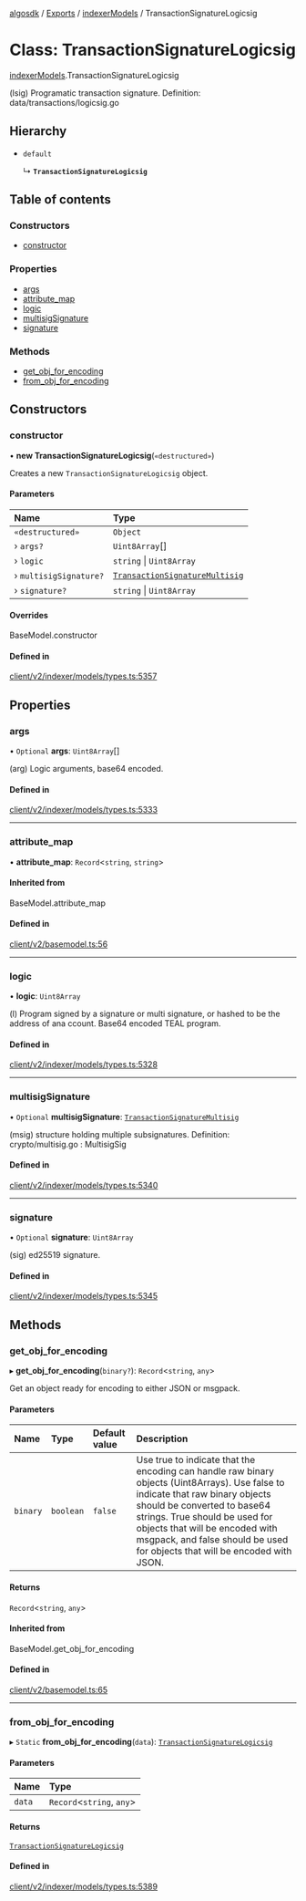 [algosdk](../README.md) / [Exports](../modules.md) / [indexerModels](../modules/indexerModels.md) / TransactionSignatureLogicsig

# Class: TransactionSignatureLogicsig

[indexerModels](../modules/indexerModels.md).TransactionSignatureLogicsig

(lsig) Programatic transaction signature.
Definition:
data/transactions/logicsig.go

## Hierarchy

- `default`

  ↳ **`TransactionSignatureLogicsig`**

## Table of contents

### Constructors

- [constructor](indexerModels.TransactionSignatureLogicsig.md#constructor)

### Properties

- [args](indexerModels.TransactionSignatureLogicsig.md#args)
- [attribute\_map](indexerModels.TransactionSignatureLogicsig.md#attribute_map)
- [logic](indexerModels.TransactionSignatureLogicsig.md#logic)
- [multisigSignature](indexerModels.TransactionSignatureLogicsig.md#multisigsignature)
- [signature](indexerModels.TransactionSignatureLogicsig.md#signature)

### Methods

- [get\_obj\_for\_encoding](indexerModels.TransactionSignatureLogicsig.md#get_obj_for_encoding)
- [from\_obj\_for\_encoding](indexerModels.TransactionSignatureLogicsig.md#from_obj_for_encoding)

## Constructors

### constructor

• **new TransactionSignatureLogicsig**(`«destructured»`)

Creates a new `TransactionSignatureLogicsig` object.

#### Parameters

| Name | Type |
| :------ | :------ |
| `«destructured»` | `Object` |
| › `args?` | `Uint8Array`[] |
| › `logic` | `string` \| `Uint8Array` |
| › `multisigSignature?` | [`TransactionSignatureMultisig`](indexerModels.TransactionSignatureMultisig.md) |
| › `signature?` | `string` \| `Uint8Array` |

#### Overrides

BaseModel.constructor

#### Defined in

[client/v2/indexer/models/types.ts:5357](https://github.com/algorand/js-algorand-sdk/blob/13a5d73/src/client/v2/indexer/models/types.ts#L5357)

## Properties

### args

• `Optional` **args**: `Uint8Array`[]

(arg) Logic arguments, base64 encoded.

#### Defined in

[client/v2/indexer/models/types.ts:5333](https://github.com/algorand/js-algorand-sdk/blob/13a5d73/src/client/v2/indexer/models/types.ts#L5333)

___

### attribute\_map

• **attribute\_map**: `Record`<`string`, `string`\>

#### Inherited from

BaseModel.attribute\_map

#### Defined in

[client/v2/basemodel.ts:56](https://github.com/algorand/js-algorand-sdk/blob/13a5d73/src/client/v2/basemodel.ts#L56)

___

### logic

• **logic**: `Uint8Array`

(l) Program signed by a signature or multi signature, or hashed to be the
address of ana ccount. Base64 encoded TEAL program.

#### Defined in

[client/v2/indexer/models/types.ts:5328](https://github.com/algorand/js-algorand-sdk/blob/13a5d73/src/client/v2/indexer/models/types.ts#L5328)

___

### multisigSignature

• `Optional` **multisigSignature**: [`TransactionSignatureMultisig`](indexerModels.TransactionSignatureMultisig.md)

(msig) structure holding multiple subsignatures.
Definition:
crypto/multisig.go : MultisigSig

#### Defined in

[client/v2/indexer/models/types.ts:5340](https://github.com/algorand/js-algorand-sdk/blob/13a5d73/src/client/v2/indexer/models/types.ts#L5340)

___

### signature

• `Optional` **signature**: `Uint8Array`

(sig) ed25519 signature.

#### Defined in

[client/v2/indexer/models/types.ts:5345](https://github.com/algorand/js-algorand-sdk/blob/13a5d73/src/client/v2/indexer/models/types.ts#L5345)

## Methods

### get\_obj\_for\_encoding

▸ **get_obj_for_encoding**(`binary?`): `Record`<`string`, `any`\>

Get an object ready for encoding to either JSON or msgpack.

#### Parameters

| Name | Type | Default value | Description |
| :------ | :------ | :------ | :------ |
| `binary` | `boolean` | `false` | Use true to indicate that the encoding can handle raw binary objects (Uint8Arrays). Use false to indicate that raw binary objects should be converted to base64 strings. True should be used for objects that will be encoded with msgpack, and false should be used for objects that will be encoded with JSON. |

#### Returns

`Record`<`string`, `any`\>

#### Inherited from

BaseModel.get\_obj\_for\_encoding

#### Defined in

[client/v2/basemodel.ts:65](https://github.com/algorand/js-algorand-sdk/blob/13a5d73/src/client/v2/basemodel.ts#L65)

___

### from\_obj\_for\_encoding

▸ `Static` **from_obj_for_encoding**(`data`): [`TransactionSignatureLogicsig`](indexerModels.TransactionSignatureLogicsig.md)

#### Parameters

| Name | Type |
| :------ | :------ |
| `data` | `Record`<`string`, `any`\> |

#### Returns

[`TransactionSignatureLogicsig`](indexerModels.TransactionSignatureLogicsig.md)

#### Defined in

[client/v2/indexer/models/types.ts:5389](https://github.com/algorand/js-algorand-sdk/blob/13a5d73/src/client/v2/indexer/models/types.ts#L5389)
